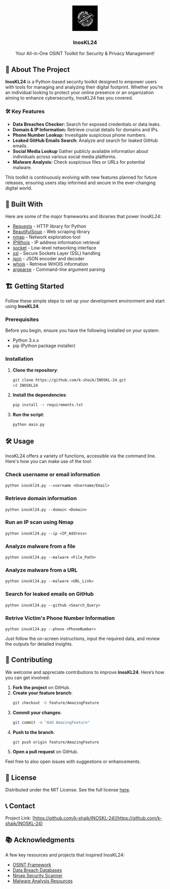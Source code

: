 <br/>
<div align="center">
<a href="https://github.com/k-shaik/INOSKL-24">
<img src="https://raw.githubusercontent.com/k-shaik/INOSKL-24/refs/heads/main/INOSKL24/src/inoskl24.jpg" alt="Logo" width="80" height="80">
</a>
<h3 align="center">InosKL24</h3>
<p align="center">
Your All-in-One OSINT Toolkit for Security & Privacy Management!
</p>
</div>

## 🚀 About The Project

**InosKL24** is a Python-based security toolkit designed to empower users with tools for managing and analyzing their digital footprint. Whether you’re an individual looking to protect your online presence or an organization aiming to enhance cybersecurity, InosKL24 has you covered.

### 🛠️ Key Features
- **Data Breaches Checker:** Search for exposed credentials or data leaks.
- **Domain & IP Information:** Retrieve crucial details for domains and IPs.
- **Phone Number Lookup:** Investigate suspicious phone numbers.
- **Leaked GitHub Emails Search:** Analyze and search for leaked GitHub emails.
- **Social Media Lookup** Gather publicly available information about individuals across various social media platforms.
- **Malware Analysis:** Check suspicious files or URLs for potential malware.

This toolkit is continuously evolving with new features planned for future releases, ensuring users stay informed and secure in the ever-changing digital world.


## 🧰 Built With

Here are some of the major frameworks and libraries that power InosKL24:

- [Requests](https://docs.python-requests.org/en/master/) - HTTP library for Python
- [BeautifulSoup](https://www.crummy.com/software/BeautifulSoup/bs4/doc/) - Web scraping library
- [nmap](https://pypi.org/project/python-nmap/) - Network exploration tool
- [IPWhois](https://ipwhois.readthedocs.io/en/latest/) - IP address information retrieval
- [socket](https://docs.python.org/3/library/socket.html) - Low-level networking interface
- [ssl](https://docs.python.org/3/library/ssl.html) - Secure Sockets Layer (SSL) handling
- [json](https://docs.python.org/3/library/json.html) - JSON encoder and decoder
- [whois](https://pypi.org/project/python-whois/) - Retrieve WHOIS information
- [argparse](https://docs.python.org/3/library/argparse.html) - Command-line argument parsing



## 🏗️ Getting Started

Follow these simple steps to set up your development environment and start using **InosKL24**.

### Prerequisites

Before you begin, ensure you have the following installed on your system:
- Python 3.x.x
- pip (Python package installer)

### Installation

1. **Clone the repository**:
   ```bash
   git clone https://github.com/k-shaik/INOSKL-24.git
   cd INOSKL24
   ```

2. **Install the dependencies**:
   ```bash
   pip install -r requirements.txt
   ```

3. **Run the script**:
   ```bash
   python main.py
   ```



## 🛠️ Usage

InosKL24 offers a variety of functions, accessible via the command line. Here's how you can make use of the tool:

### Check username or email information
```
python inoskl24.py --username <Username/Email>
```
### Retrieve domain information
```
python inoskl24.py --domain <Domain>
```
### Run an IP scan using Nmap
```
python inoskl24.py --ip <IP_Address>
```
### Analyze malware from a file
```
python inoskl24.py --malware <File_Path>
```
### Analyze malware from a URL
```
python inoskl24.py --malware <URL_Link>
```
### Search for leaked emails on GitHub
```
python inoskl24.py --github <Search_Query>
```
### Retrive Victim's Phone Number Information
```
python inoskl24.py --phone <PhoneNumber>
```

Just follow the on-screen instructions, input the required data, and review the outputs for detailed insights.



## 🤝 Contributing

We welcome and appreciate contributions to improve **InosKL24**. Here’s how you can get involved:

1. **Fork the project** on GitHub.
2. **Create your feature branch**:
   ```bash
   git checkout -b feature/AmazingFeature
   ```
3. **Commit your changes**:
   ```bash
   git commit -m "Add AmazingFeature"
   ```
4. **Push to the branch**:
   ```bash
   git push origin feature/AmazingFeature
   ```
5. **Open a pull request** on GitHub.

Feel free to also open issues with suggestions or enhancements.



## 📝 License

Distributed under the MIT License. See the full license [here](https://opensource.org/licenses/MIT).



## 📞 Contact

Project Link: [https://github.com/k-shaik/INOSKL-24](https://github.com/k-shaik/INOSKL-24)



## 📚 Acknowledgments

A few key resources and projects that inspired InosKL24:

- [OSINT Framework](https://osintframework.com/)
- [Data Breach Databases](https://haveibeenpwned.com/)
- [Nmap Security Scanner](https://nmap.org/)
- [Malware Analysis Resources](https://www.malwarebytes.com/)

